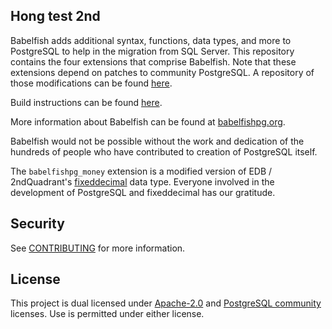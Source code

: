Hong test 2nd
---------------


Babelfish adds additional syntax, functions, data types, and more to PostgreSQL
to help in the migration from SQL Server. This repository contains the four
extensions that comprise Babelfish. Note that these extensions depend on
patches to community PostgreSQL. A repository of those modifications can be
found [here](https://github.com/babelfish-for-postgresql/postgresql_modified_for_babelfish).

Build instructions can be found [here](https://github.com/babelfish-for-postgresql/babelfish_extensions/blob/BABEL_1_X_DEV/contrib/README.md).
 
More information about Babelfish can be found at [babelfishpg.org](https://babelfishpg.org).

Babelfish would not be possible without the work and dedication of the hundreds
of people who have contributed to creation of PostgreSQL itself.

The `babelfishpg_money` extension is a modified version of EDB / 2ndQuadrant's
[fixeddecimal](https://github.com/2ndQuadrant/fixeddecimal) data type. Everyone
involved in the development of PostgreSQL and fixeddecimal has our gratitude.
 
## Security
 
See [CONTRIBUTING](CONTRIBUTING.md#security-issue-notifications) for more information.
 
## License

This project is dual licensed under [Apache-2.0](LICENSE.Apache2) and
[PostgreSQL community](LICENSE.PostgreSQL) licenses. Use is permitted under
either license.
